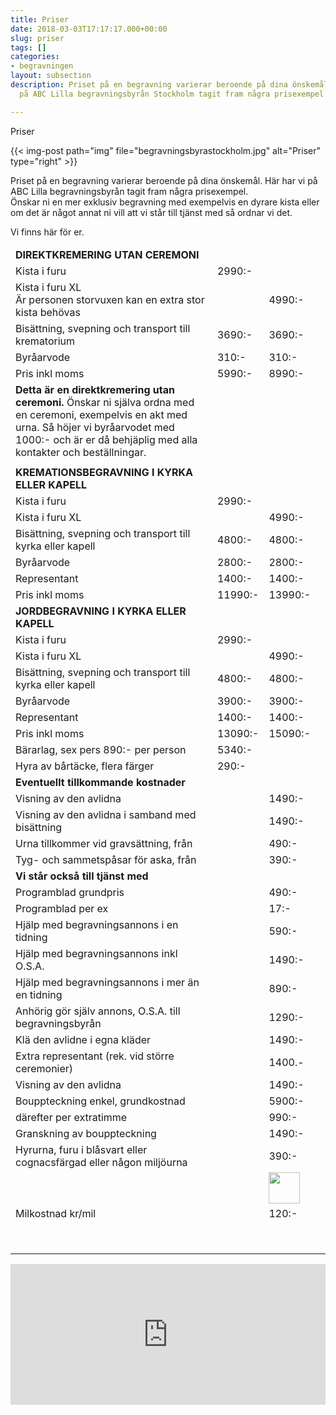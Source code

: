 ```yaml
---
title: Priser
date: 2018-03-03T17:17:17.000+00:00
slug: priser
tags: []
categories:
- begravningen
layout: subsection
description: Priset på en begravning varierar beroende på dina önskemål. Här har vi
  på ABC Lilla begravningsbyrån Stockholm tagit fram några prisexempel.

---
```

Priser

{{< img-post path="img" file="begravningsbyrastockholm.jpg" alt="Priser" type="right" >}}

Priset på en begravning varierar beroende på dina önskemål. Här har vi på ABC Lilla begravningsbyrån tagit fram några prisexempel.  
Önskar ni en mer exklusiv begravning med exempelvis en dyrare kista eller om det är något annat ni vill att vi står till tjänst med så ordnar vi det.

Vi finns här för er.

<table class="table">  
<thead>  
<tr></tr>  
</thead>
<tbody>  
<tr> <td><strong>DIREKTKREMERING UTAN CEREMONI</strong><br></td> <td></td> <td></td> </tr> <tr> <tr> <td>Kista i furu</td> <td class="text-nowrap">2990:-</td> <td></td> </tr> <tr> <td>Kista i furu XL <br>Är personen storvuxen kan en extra stor kista behövas<td></td><td>4990:-</td><td class="text-nowrap"></td> </tr> <tr> <td>Bisättning, svepning och transport till krematorium<br></td> <td class="text-nowrap">3690:-<br></td> <td class="text-nowrap">3690:-<br></td> </tr> <tr></tr> <tr> <td>Byråarvode<br></td> <td class="text-nowrap">310:-<br></td> <td class="text-nowrap">310:-<br></td> </tr> <tr> <td>Pris inkl moms<br></td> <td class="text-nowrap">5990:-<br></td> <td class="text-nowrap">8990:-<br></td> </tr> <tr> <td><strong>Detta är en direktkremering utan ceremoni.</strong> Önskar ni själva ordna med en ceremoni, exempelvis en akt med urna. Så höjer vi byråarvodet med 1000:- och är er då behjäplig med alla kontakter och beställningar.<br></td> <td></td> <td></td> </tr> <tr> <td></td> <td></td> <td></td> </tr> <tr> <td><strong>KREMATIONSBEGRAVNING I KYRKA ELLER KAPELL</strong><br></td> <td></td> <td></td> </tr> <tr> <td>Kista i furu<br></td> <td class="text-nowrap">2990:-<br></td> <td></td> </tr> <tr>
<td>Kista i furu XL<br></td> <td></td> <td class="text-nowrap">4990:-<br></td> </tr> <tr> <td>Bisättning, svepning och transport till kyrka eller kapell<br></td> <td class="text-nowrap">4800:-<br></td> <td class="text-nowrap">4800:-<br></td> </tr> <tr> <td>Byråarvode<br></td> <td class="text-nowrap">2800:-<br></td> <td class="text-nowrap">2800:-<br></td> </tr> <tr> <td>Representant<br></td> <td class="text-nowrap">1400:-</td> <td class="text-nowrap">1400:-</td> </tr> <tr> <td>Pris inkl moms<br></td> <td class="text-nowrap">11990:-<br></td> <td class="text-nowrap">13990:-<br></td> </tr> <tr> <td><strong>JORDBEGRAVNING I KYRKA ELLER KAPELL</strong><br></td> <td></td> <td></td> </tr> <tr> <td>Kista i furu<br></td> <td class="text-nowrap">2990:-<br></td> <td></td> </tr> <tr>
<td>Kista i furu XL<br></td> <td></td> <td class="text-nowrap">4990:-<br></td> </tr> <tr> <td>Bisättning, svepning och transport till kyrka eller kapell<br></td> <td class="text-nowrap">4800:-<br></td> <td class="text-nowrap">4800:-<br></td> </tr> <tr> <td>Byråarvode<br></td> <td class="text-nowrap">3900:-<br></td> <td class="text-nowrap">3900:-<br></td> </tr> <tr> <td>Representant<br></td> <td class="text-nowrap">1400:-<br></td> <td class="text-nowrap">1400:-<br></td> </tr> <tr> <td>Pris inkl moms<br></td> <td class="text-nowrap">13090:-<br></td> <td class="text-nowrap">15090:-<br></td> </tr> <tr> <td>Bärarlag, sex pers 890:- per person<br></td> <td class="text-nowrap">5340:-<br></td> <td></td> </tr> <tr> <td>Hyra av bårtäcke, flera färger<br></td> <td class="text-nowrap">290:-</td> <td></td> </tr> <tr> <td><strong>Eventuellt tillkommande kostnader</strong><br></td> <td></td> <td></td> </tr> <tr> <td>Visning av den avlidna<br></td> <td></td> <td class="text-nowrap">1490:-<br></td> </tr> <tr> <td>Visning av den avlidna i samband med bisättning<br></td> <td></td> <td class="text-nowrap">1490:-<br></td> </tr> <tr> <td>Urna tillkommer vid gravsättning, från<br></td> <td></td> <td class="text-nowrap">490:-<br></td> </tr> <tr> <td>Tyg- och sammetspåsar för aska, från<br></td> <td></td> <td class="text-nowrap">390:-<br></td> </tr> <tr> <td><strong>Vi står också till tjänst med</strong><br></td> <td></td> <td></td> </tr> <tr> <td>Programblad grundpris<br></td> <td></td> <td class="text-nowrap">490:-<br></td> </tr> <tr> <td>Programblad per ex<br></td> <td></td> <td class="text-nowrap">17:-</td> </tr> <tr> <td>Hjälp med begravningsannons i en tidning<br></td> <td></td> <td class="text-nowrap">590:-</td> </tr> <tr> <td>Hjälp med begravningsannons inkl O.S.A.<br></td> <td></td> <td class="text-nowrap">1490:-</td> </tr> <tr> <td>Hjälp med begravningsannons i mer än en tidning<br></td> <td></td> <td class="text-nowrap">890:-</td> </tr> <tr> <td>Anhörig gör själv annons, O.S.A. till begravningsbyrån<br></td> <td></td> <td class="text-nowrap">1290:-</td> </tr> <tr> <td>Klä den avlidne i egna kläder<br></td> <td></td> <td class="text-nowrap">1490:-</td> </tr> <tr> <td>Extra representant (rek. vid större ceremonier)<br></td> <td></td> <td class="text-nowrap">1400.-</td> </tr> <tr> <td>Visning av den avlidna<br></td> <td></td> <td class="text-nowrap">1490:-</td> </tr> <tr> <td>Bouppteckning enkel, grundkostnad<br></td> <td></td> <td class="text-nowrap">5900:-</td> </tr> <tr> <td>därefter per extratimme<br></td> <td></td> <td class="text-nowrap">990:-</td> </tr> <tr> <td>Granskning av bouppteckning<br></td> <td></td> <td class="text-nowrap">1490:-</td> </tr> <tr> <td>Hyrurna, furu i blåsvart eller cognacsfärgad eller någon miljöurna</td> <td></td> <td class="text-nowrap">390:-</td> </tr> <tr> <td></td><td></td> <td class="text-nowrap"><img src="/images/bilder/dsc02010_fri.png" style="width: 50;height: 50;"></td> </tr><tr> <td>Milkostnad kr/mil</td> <td></td> <td class="text-nowrap">120:-</td> </tr><tr> <td><br></td> <td></td> <td class="text-nowrap" style="width: 50;height: 50;"></td></tr> </tbody> </table><p><iframe style="border: 0; display: block;" src="https://widget.reco.se/v2/widget/1626775?mode=HORIZONTAL_QUOTE" width="100%" height="225" scrolling="no"></iframe></p>